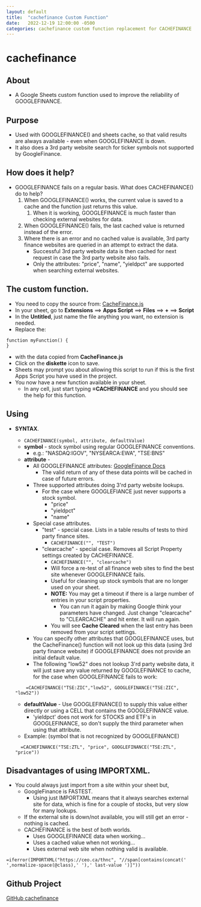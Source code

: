```yaml
---
layout: default
title:  "cachefinance Custom Function"
date:   2022-12-19 12:00:00 -0500
categories: cachefinance custom function replacement for CACHEFINANCE
---
```


# cachefinance

## About

* A Google Sheets custom function used to improve the reliability of GOOGLEFINANCE.


## Purpose

* Used with GOOGLEFINANCE() and sheets cache, so that valid results are always available - even when GOOGLEFINANCE is down.
* It also does a 3rd party website search for ticker symbols not supported by GoogleFinance.

## How does it help?
* GOOGLEFINANCE fails on a regular basis.  What does CACHEFINANCE() do to help?
  1. When GOOGLEFINANCE() works, the current value is saved to a cache and the function just returns this value.
     1. When it is working, GOOGLEFINANCE is much faster than checking external websites for data.
  2. When GOOGLEFINANCE() fails, the last cached value is returned instead of the error.
  3. Where there is an error and no cached value is available, 3rd party finance websites are queried in an attempt to extract the data.
       * Successful 3rd party website data is then cached for next request in case the 3rd party website also fails. 
       * Only the attributes:  "price", "name", "yieldpct" are supported when searching external websites.

## The custom function.
* You need to copy the source from:  [CacheFinance.js](https://github.com/demmings/cachefinance/blob/main/dist/CacheFinance.js)
* In your sheet, go to **Extensions** ==> **Apps Script** ==> **Files** ==> **+** ==> **Script**
* In the **Untitled**, just name the file anything you want, no extension is needed.
* Replace the:
```
function myFunction() { 
}
```
* with the data copied from **CacheFinance.js**
* Click on the **diskette** icon to save.
* Sheets may prompt you about allowing this script to run if this is the first Apps Script you have used in the project.
* You now have a new function available in your sheet.
  * In any cell, just start typing **=CACHEFINANCE** and you should see the help for this function.


## Using 
* **SYNTAX**.
    *  ```CACHEFINANCE(symbol, attribute, defaultValue)```
    * **symbol** - stock symbol using regular GOOGLEFINANCE conventions.
      * e.g.:  "NASDAQ:IGOV", "NYSEARCA:EWA", "TSE:BNS"
    * **attribute** - 
        * All GOOGLEFINANCE attributes:  [GoogleFinance Docs](https://support.google.com/docs/answer/3093281?hl=en)
          * The valid return of any of these data points will be cached in case of future errors.
        * Three supported attributes doing 3'rd party website lookups.
          * For the case where GOOGLEFIANCE just never supports a stock symbol.  
             * "price" 
             * "yieldpct"
             * "name"
       * Special case attributes.
         * "test" -  special case.  Lists in a table results of tests to third party finance sites.
           * ```CACHEFINANCE("", "TEST")```
         * "clearcache" - special case.  Removes all Script Property settings created by CACHEFINANCE. 
           * ```CACHEFINANCE("", "clearcache")``` 
           * Will force a re-test of all finance web sites to find the best site whenever GOOGLEFINANCE fails.
           * Useful for cleaning up stock symbols that are no longer used on your sheet.
           * **NOTE:** You may get a timeout if there is a large number of entries in your script properties.
             * You can run it again by making Google think your parameters have changed.  Just change "clearcache" to "CLEARCACHE" and hit enter.  It will run again.
           * You will see **Cache Cleared** when the last entry has been removed from your script settings.
      * You can specify other attributes that GOOGLEFINANCE uses, but the CacheFinance() function will not look up this data (using 3rd party finance website) if GOOGLEFINANCE does not provide an initial default value.
      * The following "low52" does not lookup 3'rd party website data, it will just save any value returned by GOOGLEFINANCE to cache, for the case when GOOGLEFINANCE fails to work:
    ```
        =CACHEFINANCE("TSE:ZIC","low52", GOOGLEFINANCE("TSE:ZIC", "low52"))
    ```
    * **defaultValue** - Use GOOGLEFINANCE() to supply this value either directly or using a CELL that contains the GOOGLEFINANCE value.
      * 'yieldpct' does not work for STOCKS and ETF's in GOOGLEFINANCE, so don't supply the third parameter when using that attribute.
    * Example: (symbol that is not recognized by GOOGLEFINANCE)
  
    ```
      =CACHEFINANCE("TSE:ZTL", "price", GOOGLEFINANCE("TSE:ZTL", "price"))
    ```

## Disadvantages of using IMPORTXML.
  * You could always just import from a site within your sheet but,
    * GoogleFinance is FASTEST.
      * Using just IMPORTXML means that it always searches external site for data, which is fine for a couple of stocks, but very slow for many lookups.
    * If the external site is down/not available, you will still get an error - nothing is cached.
    * CACHEFINANCE is the best of both worlds.  
      * Uses GOOGLEFINANCE data when working...
      * Uses a cached value when not working...
      * Uses external web site when nothing valid is available.
```
=iferror(IMPORTXML("https://ceo.ca/thnc", "//span[contains(concat(' ',normalize-space(@class),' '),' last-value ')]"))
```


## Github Project

[GitHub cachefinance](https://github.com/demmings/cachefinance)

